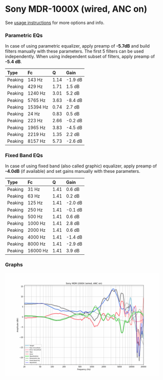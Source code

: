 # Sony MDR-1000X (wired, ANC on)
See [usage instructions](https://github.com/jaakkopasanen/AutoEq#usage) for more options and info.

### Parametric EQs
In case of using parametric equalizer, apply preamp of **-5.7dB** and build filters manually
with these parameters. The first 5 filters can be used independently.
When using independent subset of filters, apply preamp of **-5.4 dB**.

| Type    | Fc       |    Q | Gain    |
|:--------|:---------|:-----|:--------|
| Peaking | 143 Hz   | 1.14 | -1.9 dB |
| Peaking | 429 Hz   | 1.71 | 1.5 dB  |
| Peaking | 1240 Hz  | 3.01 | 5.2 dB  |
| Peaking | 5765 Hz  | 3.63 | -8.4 dB |
| Peaking | 15394 Hz | 0.74 | 2.7 dB  |
| Peaking | 24 Hz    | 0.83 | 0.5 dB  |
| Peaking | 223 Hz   | 2.66 | -0.2 dB |
| Peaking | 1965 Hz  | 3.83 | -4.5 dB |
| Peaking | 2219 Hz  | 1.35 | 2.2 dB  |
| Peaking | 8157 Hz  | 5.73 | -2.6 dB |

### Fixed Band EQs
In case of using fixed band (also called graphic) equalizer, apply preamp of **-4.0dB**
(if available) and set gains manually with these parameters.

| Type    | Fc       |    Q | Gain    |
|:--------|:---------|:-----|:--------|
| Peaking | 31 Hz    | 1.41 | 0.6 dB  |
| Peaking | 63 Hz    | 1.41 | 0.2 dB  |
| Peaking | 125 Hz   | 1.41 | -2.0 dB |
| Peaking | 250 Hz   | 1.41 | -0.1 dB |
| Peaking | 500 Hz   | 1.41 | 0.6 dB  |
| Peaking | 1000 Hz  | 1.41 | 2.8 dB  |
| Peaking | 2000 Hz  | 1.41 | 0.6 dB  |
| Peaking | 4000 Hz  | 1.41 | -1.4 dB |
| Peaking | 8000 Hz  | 1.41 | -2.9 dB |
| Peaking | 16000 Hz | 1.41 | 3.9 dB  |

### Graphs
![](./Sony%20MDR-1000X%20(wired,%20ANC%20on).png)